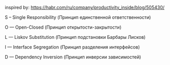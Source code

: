inspired by: https://habr.com/ru/company/productivity_inside/blog/505430/

S – Single Responsibility (Принцип единственной ответственности)

O — Open-Closed (Принцип открытости-закрытости)

L — Liskov Substitution (Принцип подстановки Барбары Лисков)

I — Interface Segregation (Принцип разделения интерфейсов)

D — Dependency Inversion (Принцип инверсии зависимостей)

